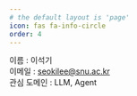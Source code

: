 ```yaml
---
# the default layout is 'page'
icon: fas fa-info-circle
order: 4
---
```


이름 : 이석기  
이메일 : seokilee@snu.ac.kr  
관심 도메인 : LLM, Agent  
